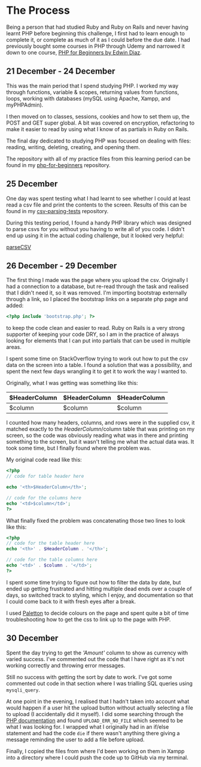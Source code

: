 # The Process

Being a person that had studied Ruby and Ruby on Rails and never having learnt PHP before beginning this challenge, I first had to learn enough to complete it, or complete as much of it as I could before the due date. I had previously bought some courses in PHP through Udemy and narrowed it down to one course, [PHP for Beginners by Edwin Diaz](https://www.udemy.com/php-for-complete-beginners-includes-msql-object-oriented/learn/v4/overview).

## 21 December - 24 December

This was the main period that I spend studying PHP. I worked my way through functions, variable & scopes, returning values from functions, loops, working with databases (mySQL using Apache, Xampp, and myPHPAdmin).

I then moved on to classes, sessions, cookies and how to set them up, the POST and GET super global. A bit was covered on encryption, refactoring to make it easier to read by using what I know of as partials in Ruby on Rails.

The final day dedicated to studying PHP was focused on dealing with files: reading, writing, deleting, creating, and opening them.

The repository with all of my practice files from this learning period can be found in my [php-for-beginners](https://github.com/Sheena-Marie/php-for-beginners) repository.

## 25 December

One day was spent testing what I had learnt to see whether I could at least read a csv file and print the contents to the screen. Results of this can be found in my [csv-parsing-tests](https://github.com/Sheena-Marie/csv_parsing_tests) repository.

During this testing period, I found a handy PHP library which was designed to parse csvs for you without you having to write all of you code. I didn't end up using it in the actual coding challenge, but it looked very helpful:

[parseCSV](https://github.com/parsecsv/parsecsv-for-php)

## 26 December - 29 December

The first thing I made was the page where you upload the csv. Originally I had a connection to a database, but re-read through the task and realised that I didn't need it, so it was removed. I'm importing bootstrap externally through a link, so I placed the bootstrap links on a separate php page and added:
```php
<?php include 'bootstrap.php'; ?>
```
to keep the code clean and easier to read. Ruby on Rails is a very strong supporter of keeping your code DRY, so I am in the practice of always looking for elements that I can put into partials that can be used in multiple areas.

I spent some time on StackOverflow trying to work out how to put the csv data on the screen into a table. I found a solution that was a possibility, and spent the next few days wrangling it to get it to work the way I wanted to.

Originally, what I was getting was something like this:

| $HeaderColumn    | $HeaderColumn    | $HeaderColumn  |
| :------------    | :------------    | :-----------   |
| $column          | $column          | $column        |

I counted how many headers, columns, and rows were in the supplied csv, it matched exactly to the $HeaderColumn/$column table that was printing on my screen, so the code was obviously reading what was in there and printing something to the screen, but it wasn't telling me what the actual data was. It took some time, but I finally found where the problem was.

My original code read like this:
```php
<?php
// code for table header here  

echo '<th>$HeaderColumn</th>';

// code for the columns here
echo '<td>$column</td>';
?>
```
What finally fixed the problem was concatenating those two lines to look like this:
```php
<?php  
// code for the table header here
echo '<th>' . $HeaderColumn . '</th>';

// code for the table columns here
echo '<td>' . $column . '</td>';
?>
```
I spent some time trying to figure out how to filter the data by date, but ended up getting frustrated and hitting multiple dead ends over a couple of days, so switched track to styling, which I enjoy, and documentation so that I could come back to it with fresh eyes after a break.

I used [Paletton](http://www.paletton.com/#uid=53H0u0k6jvH0PTk35HkaprbfkmK) to decide colours on the page and spent quite a bit of time troubleshooting how to get the css to link up to the page with PHP.

## 30 December

Spent the day trying to get the _'Amount'_ column to show as currency with varied success. I've commented out the code that I have right as it's not working correctly and throwing error messages.

Still no success with getting the sort by date to work. I've got some commented out code in that section where I was trialling SQL queries using `mysqli_query`.

At one point in the evening, I realised that I hadn't taken into account what would happen if a user hit the upload button without actually selecting a file to upload (I accidentally did it myself). I did some searching through the [PHP documentation](http://php.net/manual/en/) and found `UPLOAD_ERR_NO_FILE` which seemed to be what I was looking for. I wrapped what I originally had in an if/else statement and had the code `die` if there wasn't anything there giving a message reminding the user to add a file before upload.

Finally, I copied the files from where I'd been working on them in Xampp into a directory where I could push the code up to GitHub via my terminal.
